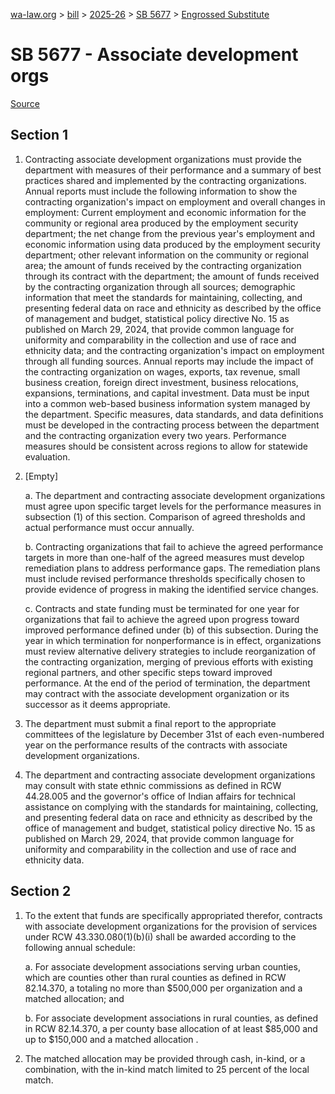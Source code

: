 [wa-law.org](/) > [bill](/bill/) > [2025-26](/bill/2025-26/) > [SB 5677](/bill/2025-26/sb/5677/) > [Engrossed Substitute](/bill/2025-26/sb/5677/S.E/)

# SB 5677 - Associate development orgs

[Source](http://lawfilesext.leg.wa.gov/biennium/2025-26/Pdf/Bills/Senate%20Bills/5677-S.E.pdf)

## Section 1
1. Contracting associate development organizations must provide the department with measures of their performance and a summary of best practices shared and implemented by the contracting organizations. Annual reports must include the following information to show the contracting organization's impact on employment and overall changes in employment: Current employment and economic information for the community or regional area produced by the employment security department; the net change from the previous year's employment and economic information using data produced by the employment security department; other relevant information on the community or regional area; the amount of funds received by the contracting organization through its contract with the department; the amount of funds received by the contracting organization through all sources; demographic information that meet the standards for maintaining, collecting, and presenting federal data on race and ethnicity as described by the office of management and budget, statistical policy directive No. 15 as published on March 29, 2024, that provide common language for uniformity and comparability in the collection and use of race and ethnicity data; and the contracting organization's impact on employment through all funding sources. Annual reports may include the impact of the contracting organization on wages, exports, tax revenue, small business creation, foreign direct investment, business relocations, expansions, terminations, and capital investment. Data must be input into a common web-based business information system managed by the department. Specific measures, data standards, and data definitions must be developed in the contracting process between the department and the contracting organization every two years. Performance measures should be consistent across regions to allow for statewide evaluation.

2. [Empty]

    a. The department and contracting associate development organizations must agree upon specific target levels for the performance measures in subsection (1) of this section. Comparison of agreed thresholds and actual performance must occur annually.

    b. Contracting organizations that fail to achieve the agreed performance targets in more than one-half of the agreed measures must develop remediation plans to address performance gaps. The remediation plans must include revised performance thresholds specifically chosen to provide evidence of progress in making the identified service changes.

    c. Contracts and state funding must be terminated for one year for organizations that fail to achieve the agreed upon progress toward improved performance defined under (b) of this subsection. During the year in which termination for nonperformance is in effect, organizations must review alternative delivery strategies to include reorganization of the contracting organization, merging of previous efforts with existing regional partners, and other specific steps toward improved performance. At the end of the period of termination, the department may contract with the associate development organization or its successor as it deems appropriate.

3. The department must submit a final report to the appropriate committees of the legislature by December 31st of each even-numbered year on the performance results of the contracts with associate development organizations.

4. The department and contracting associate development organizations may consult with state ethnic commissions as defined in RCW 44.28.005 and the governor's office of Indian affairs for technical assistance on complying with the standards for maintaining, collecting, and presenting federal data on race and ethnicity as described by the office of management and budget, statistical policy directive No. 15 as published on March 29, 2024, that provide common language for uniformity and comparability in the collection and use of race and ethnicity data.

## Section 2
1. To the extent that funds are specifically appropriated therefor, contracts with associate development organizations for the provision of services under RCW 43.330.080(1)(b)(i) shall be awarded according to the following annual schedule:

    a. For associate development associations serving urban counties, which are counties other than rural counties as defined in RCW 82.14.370, a  totaling no more than $500,000 per organization and a matched allocation; and

    b. For associate development associations in rural counties, as defined in RCW 82.14.370, a per county base allocation of at least $85,000 and up to $150,000 and a  matched allocation .

2. The matched allocation may be provided through cash, in-kind, or a combination, with the in-kind match limited to 25 percent of the local match.
